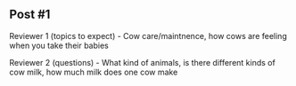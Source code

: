 ## Post #1
Reviewer 1 (topics to expect) - Cow care/maintnence, how cows are feeling when you take their babies

Reviewer 2 (questions) - What kind of animals, is there different kinds of cow milk, how much milk does one cow make
